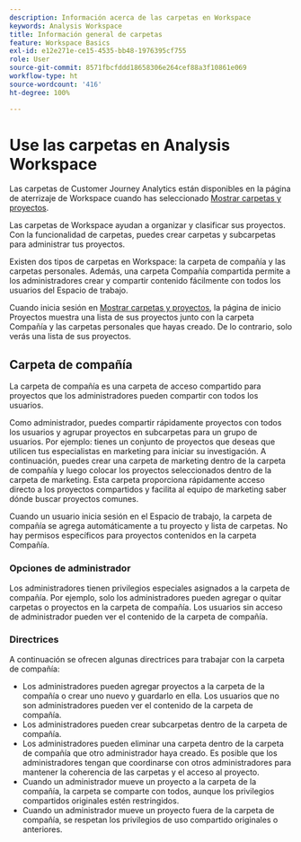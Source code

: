 ```yaml
---
description: Información acerca de las carpetas en Workspace
keywords: Analysis Workspace
title: Información general de carpetas
feature: Workspace Basics
exl-id: e12e271e-ce15-4535-bb48-1976395cf755
role: User
source-git-commit: 8571fbcfddd18658306e264cef88a3f10861e069
workflow-type: ht
source-wordcount: '416'
ht-degree: 100%

---
```


# Use las carpetas en Analysis Workspace

Las carpetas de Customer Journey Analytics están disponibles en la página de aterrizaje de Workspace cuando has seleccionado [Mostrar carpetas y proyectos](../freeform-overview.md#show-selector).

Las carpetas de Workspace ayudan a organizar y clasificar sus proyectos. Con la funcionalidad de carpetas, puedes crear carpetas y subcarpetas para administrar tus proyectos.

Existen dos tipos de carpetas en Workspace: la carpeta de compañía y las carpetas personales. Además, una carpeta Compañía compartida permite a los administradores crear y compartir contenido fácilmente con todos los usuarios del Espacio de trabajo.

Cuando inicia sesión en [Mostrar carpetas y proyectos](../freeform-overview.md#show-selector), la página de inicio Proyectos muestra una lista de sus proyectos junto con la carpeta Compañía y las carpetas personales que hayas creado. De lo contrario, solo verás una lista de sus proyectos.


## Carpeta de compañía

La carpeta de compañía es una carpeta de acceso compartido para proyectos que los administradores pueden compartir con todos los usuarios.

Como administrador, puedes compartir rápidamente proyectos con todos los usuarios y agrupar proyectos en subcarpetas para un grupo de usuarios. Por ejemplo: tienes un conjunto de proyectos que deseas que utilicen tus especialistas en marketing para iniciar su investigación. A continuación, puedes crear una carpeta de marketing dentro de la carpeta de compañía y luego colocar los proyectos seleccionados dentro de la carpeta de marketing. Esta carpeta proporciona rápidamente acceso directo a los proyectos compartidos y facilita al equipo de marketing saber dónde buscar proyectos comunes.

Cuando un usuario inicia sesión en el Espacio de trabajo, la carpeta de compañía se agrega automáticamente a tu proyecto y lista de carpetas. No hay permisos específicos para proyectos contenidos en la carpeta Compañía.

### Opciones de administrador

Los administradores tienen privilegios especiales asignados a la carpeta de compañía. Por ejemplo, solo los administradores pueden agregar o quitar carpetas o proyectos en la carpeta de compañía. Los usuarios sin acceso de administrador pueden ver el contenido de la carpeta de compañía.

<!--
![The Projects page showing the admin options.](/help/analysis-workspace/build-workspace-project/assets/admin-options.png)

Non-Admins have limited options.

![The Projects page showing the non-admin options for folders.](/help/analysis-workspace/build-workspace-project/assets/non-admin-folder-options.png)

-->

### Directrices

A continuación se ofrecen algunas directrices para trabajar con la carpeta de compañía:

- Los administradores pueden agregar proyectos a la carpeta de la compañía o crear uno nuevo y guardarlo en ella. Los usuarios que no son administradores pueden ver el contenido de la carpeta de compañía.
- Los administradores pueden crear subcarpetas dentro de la carpeta de compañía.
- Los administradores pueden eliminar una carpeta dentro de la carpeta de compañía que otro administrador haya creado. Es posible que los administradores tengan que coordinarse con otros administradores para mantener la coherencia de las carpetas y el acceso al proyecto.
- Cuando un administrador mueve un proyecto a la carpeta de la compañía, la carpeta se comparte con todos, aunque los privilegios compartidos originales estén restringidos. 
- Cuando un administrador mueve un proyecto fuera de la carpeta de compañía, se respetan los privilegios de uso compartido originales o anteriores.
